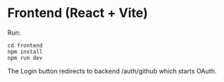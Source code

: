 # Frontend (React + Vite)

Run:

```
cd frontend
npm install
npm run dev
```

The Login button redirects to backend /auth/github which starts OAuth.
